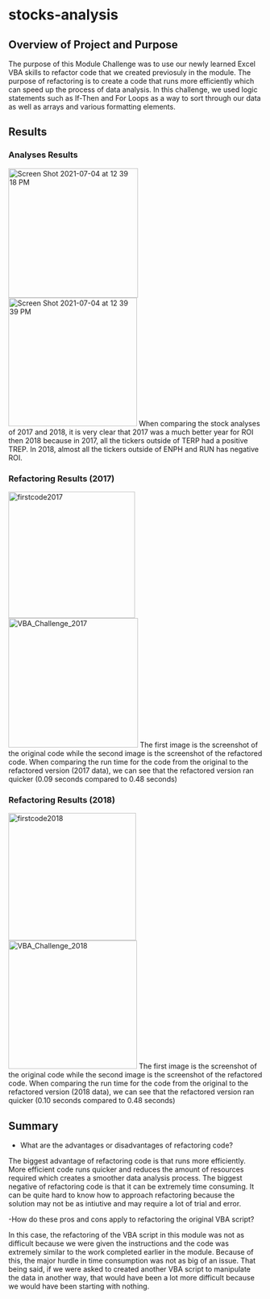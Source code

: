 # stocks-analysis

## Overview of Project and Purpose
The purpose of this Module Challenge was to use our newly learned Excel VBA skills to refactor code that we created previosuly in the module. The purpose of refactoring is to create a code that runs more efficiently which can speed up the process of data analysis. In this challenge, we used logic statements such as If-Then and For Loops as a way to sort through our data as well as arrays and various formatting elements. 

## Results

### Analyses Results
<img width="257" alt="Screen Shot 2021-07-04 at 12 39 18 PM" src="https://user-images.githubusercontent.com/48080598/124394434-12fa6580-dcc5-11eb-8b8e-eee9a6d2257a.png">
<img width="255" alt="Screen Shot 2021-07-04 at 12 39 39 PM" src="https://user-images.githubusercontent.com/48080598/124394438-155cbf80-dcc5-11eb-8a5e-b51996639d59.png">
When comparing the stock analyses of 2017 and 2018, it is very clear that 2017 was a much better year for ROI then 2018 because in 2017, all the tickers outside of TERP had a positive TREP. In 2018, almost all the tickers outside of ENPH and RUN has negative ROI. 

### Refactoring Results (2017)
<img width="251" alt="firstcode2017" src="https://user-images.githubusercontent.com/48080598/124394718-44bffc00-dcc6-11eb-872e-00302a77ea49.png">
<img width="257" alt="VBA_Challenge_2017" src="https://user-images.githubusercontent.com/48080598/124394723-48538300-dcc6-11eb-9b16-88ff87be50a9.png">
The first image is the screenshot of the original code while the second image is the screenshot of the refactored code. When comparing the run time for the code from the original to the refactored version (2017 data), we can see that the refactored version ran quicker (0.09 seconds compared to 0.48 seconds)

### Refactoring Results (2018)
<img width="253" alt="firstcode2018" src="https://user-images.githubusercontent.com/48080598/124394876-efd0b580-dcc6-11eb-8070-c937ae2364ed.png">
<img width="255" alt="VBA_Challenge_2018" src="https://user-images.githubusercontent.com/48080598/124394878-f2330f80-dcc6-11eb-898c-2f211e6995cd.png">
The first image is the screenshot of the original code while the second image is the screenshot of the refactored code. When comparing the run time for the code from the original to the refactored version (2018 data), we can see that the refactored version ran quicker (0.10 seconds compared to 0.48 seconds)

## Summary
- What are the advantages or disadvantages of refactoring code?

The biggest advantage of refactoring code is that runs more efficiently. More efficient code runs quicker and reduces the amount of resources required which creates a smoother data analysis process. The biggest negative of refactoring code is that it can be extremely time consuming. It can be quite hard to know how to approach refactoring because the solution may not be as intiutive and may require a lot of trial and error. 

-How do these pros and cons apply to refactoring the original VBA script?

In this case, the refactoring of the VBA script in this module was not as difficult because we were given the instructions and the code was extremely similar to the work completed earlier in the module. Because of this, the major hurdle in time consumption was not as big of an issue. That being said, if we were asked to created another VBA script to manipulate the data in another way, that would have been a lot more difficult because we would have been starting with nothing. 
